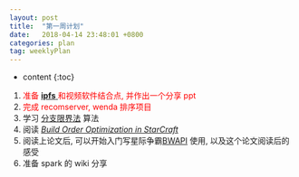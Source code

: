 ```yaml
---
layout: post
title:  "第一周计划"
date:   2018-04-14 23:48:01 +0800
categories: plan
tag: weeklyPlan
---
```

* content
{:toc}
1. <font color=red>准备 [__ipfs__ ](https://ipfs.io)和视频软件结合点, 并作出一个分享 ppt</font>
2. <font color=red>完成 recomserver, wenda 排序项目</font>
3. 学习 [分支限界法](https://www.zhihu.com/question/35701828/answer/64056686) 算法
4. 阅读 [*Build Order Optimization in StarCraft*](https://pdfs.semanticscholar.org/dfd9/1e739bd979c08485a75fd11c501a6ec05118.pdf) 
5. 阅读上论文后, 可以开始入门写星际争霸[BWAPI](http://github.com/bwapi/bwapi/releases) 使用, 以及这个论文阅读后的感受
6. 准备 spark 的 wiki 分享
